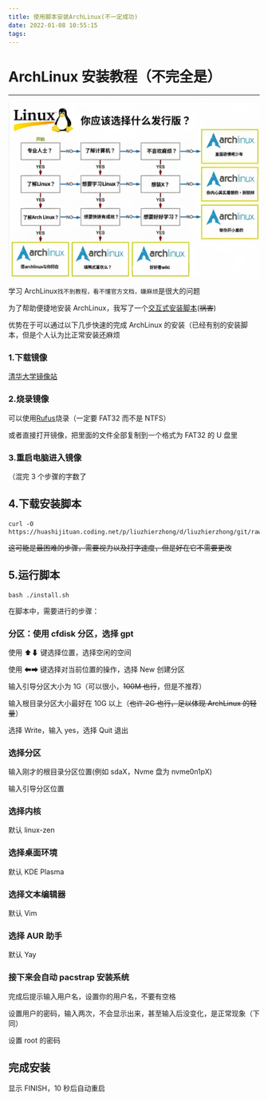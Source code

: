 ```yaml
---
title: 使用脚本安装ArchLinux(不一定成功)
date: 2022-01-08 10:55:15
tags:
---
```


# ArchLinux 安装教程（不完全是）

---

![Linux的选择.png](/images/Linux.png)

学习 ArchLinux`找不到教程，看不懂官方文档，嫌麻烦`是很大的问题

为了帮助便捷地安装 ArchLinux，我写了一个[交互式安装脚本](https://github.com/LGY07/arch-install)(~~祸害~~)

优势在于可以通过以下几步快速的完成 ArchLinux 的安装（已经有别的安装脚本，但是个人认为比正常安装还麻烦

### 1.下载镜像

[清华大学镜像站](https://mirrors.tuna.tsinghua.edu.cn/archlinux/iso/latest/)

### 2.烧录镜像

可以使用[Rufus](https://rufus.ie/zh/)烧录（一定要 FAT32 而不是 NTFS）

或者直接打开镜像，把里面的文件全部复制到一个格式为 FAT32 的 U 盘里

### 3.重启电脑进入镜像

（混完 3 个步骤的字数了

## 4.下载安装脚本

```
curl -O https://huashijituan.coding.net/p/liuzhierzhong/d/liuzhierzhong/git/raw/master/install.sh
```

~~这可能是最困难的步骤，需要视力以及打字速度，但是好在它不需要更改~~

## 5.运行脚本

```
bash ./install.sh
```

在脚本中，需要进行的步骤：

### 分区：使用 cfdisk 分区，选择 gpt

使用 ⬆⬇ 键选择位置，选择空闲的空间

使用 ⬅➡ 键选择对当前位置的操作，选择 New 创建分区

输入引导分区大小为 1G（可以很小，~~100M 也行~~，但是不推荐）

输入根目录分区大小最好在 10G 以上（~~也许 2G 也行，足以体现 ArchLinux 的轻量~~）

选择 Write，输入 yes，选择 Quit 退出

### 选择分区

输入刚才的根目录分区位置(例如 sdaX，Nvme 盘为 nvme0n1pX)

输入引导分区位置

### 选择内核

默认 linux-zen

### 选择桌面环境

默认 KDE Plasma

### 选择文本编辑器

默认 Vim

### 选择 AUR 助手

默认 Yay

### 接下来会自动 pacstrap 安装系统

完成后提示输入用户名，设置你的用户名，不要有空格

设置用户的密码，输入两次，不会显示出来，甚至输入后没变化，是正常现象（下同）

设置 root 的密码

## 完成安装

显示 FINISH，10 秒后自动重启

<br/>
